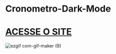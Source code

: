 # Cronometro-Dark-Mode
 
# [ACESSE O SITE](https://brunosilva03.github.io/Cronometro-Dark-Mode/)

![ezgif com-gif-maker (9)](https://github.com/BrunoSilva03/Cronometro-Dark-Mode/assets/78625466/5fc9da1d-81ec-4430-bbff-aa989d4ca9c1)
